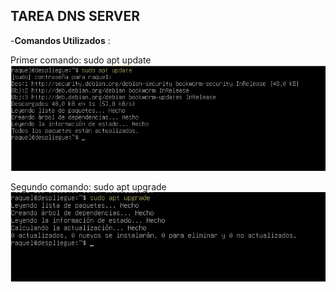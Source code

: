 ## TAREA DNS SERVER ##

-**Comandos Utilizados** :

Primer comando: sudo apt update
![1.jpg](1.jpg)

Segundo comando: sudo apt upgrade
![2.jpg](2.jpg)
